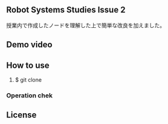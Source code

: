 ## Robot Systems Studies Issue 2

授業内で作成したノードを理解した上で簡単な改良を加えました。


## Demo video


## How to use

1. $ git clone 

### Operation chek

## License
